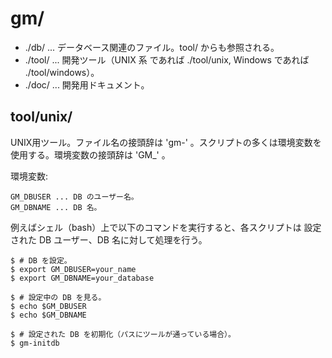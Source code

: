 # gm/

* ./db/ ... データベース関連のファイル。tool/ からも参照される。
* ./tool/ ... 開発ツール（UNIX 系 であれば ./tool/unix, Windows であれば ./tool/windows）。
* ./doc/ ... 開発用ドキュメント。

## tool/unix/

UNIX用ツール。ファイル名の接頭辞は 'gm-' 。スクリプトの多くは環境変数を使用する。環境変数の接頭辞は 'GM_' 。

環境変数:

    GM_DBUSER ... DB のユーザー名。
    GM_DBNAME ... DB 名。

例えばシェル（bash）上で以下のコマンドを実行すると、各スクリプトは
設定された DB ユーザー、DB 名に対して処理を行う。

    $ # DB を設定。
    $ export GM_DBUSER=your_name
    $ export GM_DBNAME=your_database

    $ # 設定中の DB を見る。
    $ echo $GM_DBUSER
    $ echo $GM_DBNAME
    
    $ # 設定された DB を初期化（パスにツールが通っている場合）。
    $ gm-initdb

